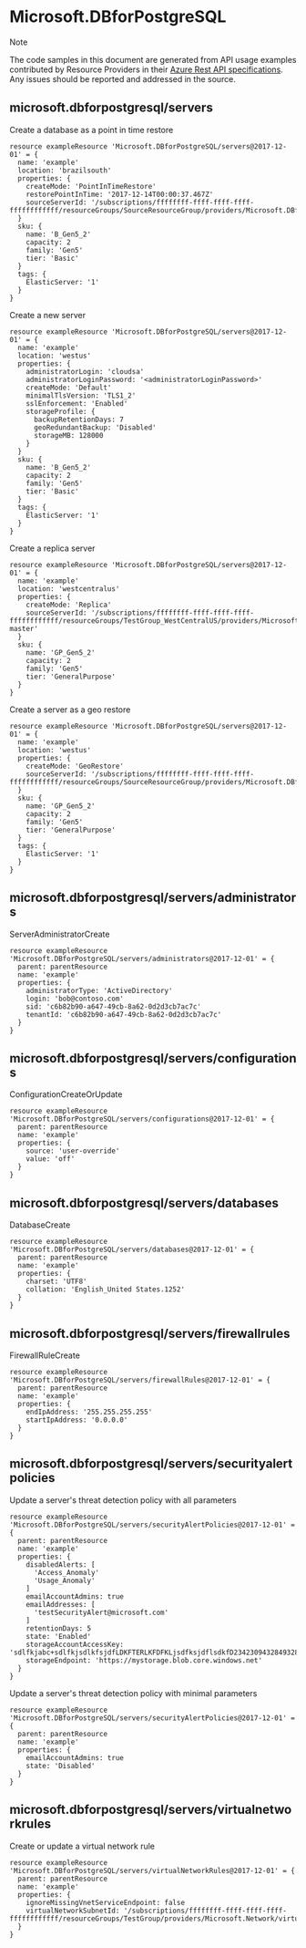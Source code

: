 # Microsoft.DBforPostgreSQL
  
> [!NOTE]
> The code samples in this document are generated from API usage examples contributed by Resource Providers in their [Azure Rest API specifications](https://github.com/Azure/azure-rest-api-specs). Any issues should be reported and addressed in the source.


## microsoft.dbforpostgresql/servers

Create a database as a point in time restore
```bicep
resource exampleResource 'Microsoft.DBforPostgreSQL/servers@2017-12-01' = {
  name: 'example'
  location: 'brazilsouth'
  properties: {
    createMode: 'PointInTimeRestore'
    restorePointInTime: '2017-12-14T00:00:37.467Z'
    sourceServerId: '/subscriptions/ffffffff-ffff-ffff-ffff-ffffffffffff/resourceGroups/SourceResourceGroup/providers/Microsoft.DBforPostgreSQL/servers/sourceserver'
  }
  sku: {
    name: 'B_Gen5_2'
    capacity: 2
    family: 'Gen5'
    tier: 'Basic'
  }
  tags: {
    ElasticServer: '1'
  }
}
```

Create a new server
```bicep
resource exampleResource 'Microsoft.DBforPostgreSQL/servers@2017-12-01' = {
  name: 'example'
  location: 'westus'
  properties: {
    administratorLogin: 'cloudsa'
    administratorLoginPassword: '<administratorLoginPassword>'
    createMode: 'Default'
    minimalTlsVersion: 'TLS1_2'
    sslEnforcement: 'Enabled'
    storageProfile: {
      backupRetentionDays: 7
      geoRedundantBackup: 'Disabled'
      storageMB: 128000
    }
  }
  sku: {
    name: 'B_Gen5_2'
    capacity: 2
    family: 'Gen5'
    tier: 'Basic'
  }
  tags: {
    ElasticServer: '1'
  }
}
```

Create a replica server
```bicep
resource exampleResource 'Microsoft.DBforPostgreSQL/servers@2017-12-01' = {
  name: 'example'
  location: 'westcentralus'
  properties: {
    createMode: 'Replica'
    sourceServerId: '/subscriptions/ffffffff-ffff-ffff-ffff-ffffffffffff/resourceGroups/TestGroup_WestCentralUS/providers/Microsoft.DBforPostgreSQL/servers/testserver-master'
  }
  sku: {
    name: 'GP_Gen5_2'
    capacity: 2
    family: 'Gen5'
    tier: 'GeneralPurpose'
  }
}
```

Create a server as a geo restore 
```bicep
resource exampleResource 'Microsoft.DBforPostgreSQL/servers@2017-12-01' = {
  name: 'example'
  location: 'westus'
  properties: {
    createMode: 'GeoRestore'
    sourceServerId: '/subscriptions/ffffffff-ffff-ffff-ffff-ffffffffffff/resourceGroups/SourceResourceGroup/providers/Microsoft.DBforPostgreSQL/servers/sourceserver'
  }
  sku: {
    name: 'GP_Gen5_2'
    capacity: 2
    family: 'Gen5'
    tier: 'GeneralPurpose'
  }
  tags: {
    ElasticServer: '1'
  }
}
```

## microsoft.dbforpostgresql/servers/administrators

ServerAdministratorCreate
```bicep
resource exampleResource 'Microsoft.DBforPostgreSQL/servers/administrators@2017-12-01' = {
  parent: parentResource 
  name: 'example'
  properties: {
    administratorType: 'ActiveDirectory'
    login: 'bob@contoso.com'
    sid: 'c6b82b90-a647-49cb-8a62-0d2d3cb7ac7c'
    tenantId: 'c6b82b90-a647-49cb-8a62-0d2d3cb7ac7c'
  }
}
```

## microsoft.dbforpostgresql/servers/configurations

ConfigurationCreateOrUpdate
```bicep
resource exampleResource 'Microsoft.DBforPostgreSQL/servers/configurations@2017-12-01' = {
  parent: parentResource 
  name: 'example'
  properties: {
    source: 'user-override'
    value: 'off'
  }
}
```

## microsoft.dbforpostgresql/servers/databases

DatabaseCreate
```bicep
resource exampleResource 'Microsoft.DBforPostgreSQL/servers/databases@2017-12-01' = {
  parent: parentResource 
  name: 'example'
  properties: {
    charset: 'UTF8'
    collation: 'English_United States.1252'
  }
}
```

## microsoft.dbforpostgresql/servers/firewallrules

FirewallRuleCreate
```bicep
resource exampleResource 'Microsoft.DBforPostgreSQL/servers/firewallRules@2017-12-01' = {
  parent: parentResource 
  name: 'example'
  properties: {
    endIpAddress: '255.255.255.255'
    startIpAddress: '0.0.0.0'
  }
}
```

## microsoft.dbforpostgresql/servers/securityalertpolicies

Update a server's threat detection policy with all parameters
```bicep
resource exampleResource 'Microsoft.DBforPostgreSQL/servers/securityAlertPolicies@2017-12-01' = {
  parent: parentResource 
  name: 'example'
  properties: {
    disabledAlerts: [
      'Access_Anomaly'
      'Usage_Anomaly'
    ]
    emailAccountAdmins: true
    emailAddresses: [
      'testSecurityAlert@microsoft.com'
    ]
    retentionDays: 5
    state: 'Enabled'
    storageAccountAccessKey: 'sdlfkjabc+sdlfkjsdlkfsjdfLDKFTERLKFDFKLjsdfksjdflsdkfD2342309432849328476458/3RSD=='
    storageEndpoint: 'https://mystorage.blob.core.windows.net'
  }
}
```

Update a server's threat detection policy with minimal parameters
```bicep
resource exampleResource 'Microsoft.DBforPostgreSQL/servers/securityAlertPolicies@2017-12-01' = {
  parent: parentResource 
  name: 'example'
  properties: {
    emailAccountAdmins: true
    state: 'Disabled'
  }
}
```

## microsoft.dbforpostgresql/servers/virtualnetworkrules

Create or update a virtual network rule
```bicep
resource exampleResource 'Microsoft.DBforPostgreSQL/servers/virtualNetworkRules@2017-12-01' = {
  parent: parentResource 
  name: 'example'
  properties: {
    ignoreMissingVnetServiceEndpoint: false
    virtualNetworkSubnetId: '/subscriptions/ffffffff-ffff-ffff-ffff-ffffffffffff/resourceGroups/TestGroup/providers/Microsoft.Network/virtualNetworks/testvnet/subnets/testsubnet'
  }
}
```

